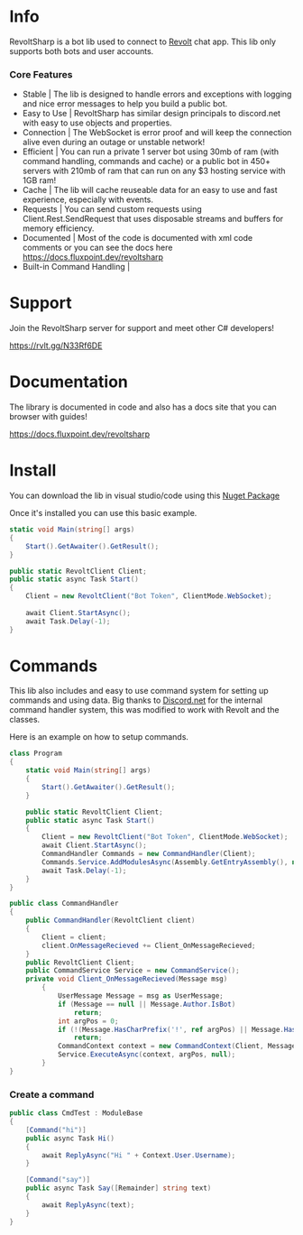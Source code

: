 # Info
RevoltSharp is a bot lib used to connect to [Revolt](https://revolt.chat/) chat app.
This lib only supports both bots and user accounts.

### Core Features
- Stable | The lib is designed to handle errors and exceptions with logging and nice error messages to help you build a public bot.
- Easy to Use | RevoltSharp has similar design principals to discord.net with easy to use objects and properties.
- Connection | The WebSocket is error proof and will keep the connection alive even during an outage or unstable network!
- Efficient | You can run a private 1 server bot using 30mb of ram (with command handling, commands and cache) or a public bot in 450+ servers with 210mb of ram that can run on any $3 hosting service with 1GB ram!
- Cache | The lib will cache reuseable data for an easy to use and fast experience, especially with events.
- Requests | You can send custom requests using Client.Rest.SendRequest that uses disposable streams and buffers for memory efficiency.
- Documented | Most of the code is documented with xml code comments or you can see the docs here https://docs.fluxpoint.dev/revoltsharp
- Built-in Command Handling | 

# Support
Join the RevoltSharp server for support and meet other C# developers!

https://rvlt.gg/N33Rf6DE

# Documentation
The library is documented in code and also has a docs site that you can browser with guides!

https://docs.fluxpoint.dev/revoltsharp

# Install
You can download the lib in visual studio/code using this [Nuget Package](https://www.nuget.org/packages/RevoltSharp)

Once it's installed you can use this basic example.
```cs
static void Main(string[] args)
{
    Start().GetAwaiter().GetResult();
}

public static RevoltClient Client;
public static async Task Start()
{
    Client = new RevoltClient("Bot Token", ClientMode.WebSocket);
    
    await Client.StartAsync();
    await Task.Delay(-1);
}
```

# Commands
This lib also includes and easy to use command system for setting up commands and using data.
Big thanks to [Discord.net](https://github.com/discord-net/Discord.Net) for the internal command handler system, this was modified to work with Revolt and the classes.

Here is an example on how to setup commands.
```cs
class Program
{
    static void Main(string[] args)
    {
        Start().GetAwaiter().GetResult();
    }

    public static RevoltClient Client;
    public static async Task Start()
    {
        Client = new RevoltClient("Bot Token", ClientMode.WebSocket);
        await Client.StartAsync();
        CommandHandler Commands = new CommandHandler(Client);
        Commands.Service.AddModulesAsync(Assembly.GetEntryAssembly(), null);
        await Task.Delay(-1);
    }
}

public class CommandHandler
{
    public CommandHandler(RevoltClient client)
    {
        Client = client;
        client.OnMessageRecieved += Client_OnMessageRecieved;
    }
    public RevoltClient Client;
    public CommandService Service = new CommandService();
    private void Client_OnMessageRecieved(Message msg)
        {
            UserMessage Message = msg as UserMessage;
            if (Message == null || Message.Author.IsBot)
                return;
            int argPos = 0;
            if (!(Message.HasCharPrefix('!', ref argPos) || Message.HasMentionPrefix(Client.CurrentUser, ref argPos)))
                return;
            CommandContext context = new CommandContext(Client, Message);
            Service.ExecuteAsync(context, argPos, null);
        }
}
```

### Create a command
```cs
public class CmdTest : ModuleBase
{
    [Command("hi")]
    public async Task Hi()
    {
        await ReplyAsync("Hi " + Context.User.Username);
    }

    [Command("say")]
    public async Task Say([Remainder] string text)
    {
        await ReplyAsync(text);
    }
}
```
